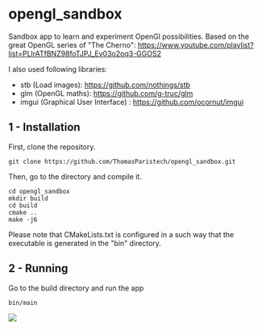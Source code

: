 # opengl_sandbox

Sandbox app to learn and experiment OpenGl possibilities.
Based on the great OpenGL series of "The Cherno": https://www.youtube.com/playlist?list=PLlrATfBNZ98foTJPJ_Ev03o2oq3-GGOS2

I also used following libraries:
- stb (Load images): https://github.com/nothings/stb
- glm (OpenGL maths): https://github.com/g-truc/glm
- imgui (Graphical User Interface) : https://github.com/ocornut/imgui

## 1 - Installation

First, clone the repository.
```
git clone https://github.com/ThomasParistech/opengl_sandbox.git
```
Then, go to the directory and compile it.
```
cd opengl_sandbox
mkdir build
cd build
cmake ..
make -j6
```
Please note that CMakeLists.txt is configured in a such way that the executable is generated in the "bin" directory.

## 2 - Running

Go to the build directory and run the app
```
bin/main
```
![](./images/demo.gif)